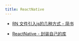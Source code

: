 ```yaml
---
title: ReactNative
---
```


- [RN 文件引入js的几种方式 - 简书](https://www.jianshu.com/p/320f9cc607fc)

- [ReactNative - 封装自己的库](https://gitbook.cn/gitchat/column/5aa8a68b0bb9e857450e2308/topic/5aa8c5830bb9e857450e2aef)
